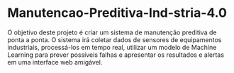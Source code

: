 # Manutencao-Preditiva-Ind-stria-4.0
O objetivo deste projeto é criar um sistema de manutenção preditiva de ponta a ponta. O sistema irá coletar dados de sensores de equipamentos industriais, processá-los em tempo real, utilizar um modelo de Machine Learning para prever possíveis falhas e apresentar os resultados e alertas em uma interface web amigável.
